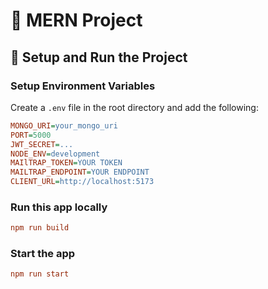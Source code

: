 # 🚀 MERN Project

## 📌 Setup and Run the Project

### **Setup Environment Variables**
Create a `.env` file in the root directory and add the following:
```ini
MONGO_URI=your_mongo_uri
PORT=5000
JWT_SECRET=...
NODE_ENV=development
MAIlTRAP_TOKEN=YOUR TOKEN
MAILTRAP_ENDPOINT=YOUR ENDPOINT
CLIENT_URL=http://localhost:5173
```



### **Run this app locally**

```ini
npm run build
```

### **Start the app**

```ini
npm run start
```
